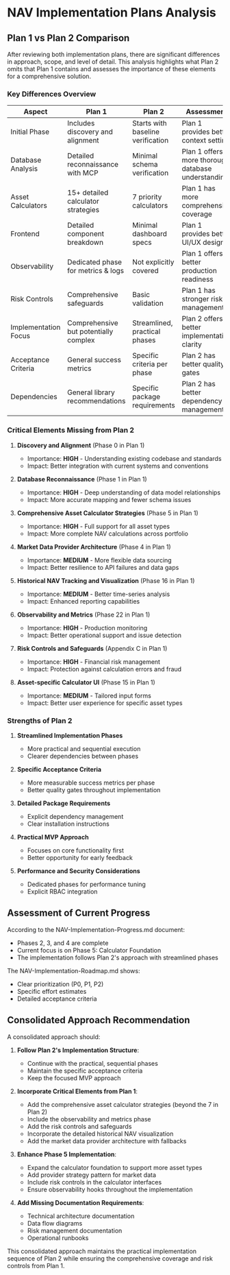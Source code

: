 # NAV Implementation Plans Analysis

## Plan 1 vs Plan 2 Comparison

After reviewing both implementation plans, there are significant differences in approach, scope, and level of detail. This analysis highlights what Plan 2 omits that Plan 1 contains and assesses the importance of these elements for a comprehensive solution.

### Key Differences Overview

| Aspect | Plan 1 | Plan 2 | Assessment |
|--------|--------|--------|------------|
| Initial Phase | Includes discovery and alignment | Starts with baseline verification | Plan 1 provides better context setting |
| Database Analysis | Detailed reconnaissance with MCP | Minimal schema verification | Plan 1 offers more thorough database understanding |
| Asset Calculators | 15+ detailed calculator strategies | 7 priority calculators | Plan 1 has more comprehensive coverage |
| Frontend | Detailed component breakdown | Minimal dashboard specs | Plan 1 provides better UI/UX design |
| Observability | Dedicated phase for metrics & logs | Not explicitly covered | Plan 1 offers better production readiness |
| Risk Controls | Comprehensive safeguards | Basic validation | Plan 1 has stronger risk management |
| Implementation Focus | Comprehensive but potentially complex | Streamlined, practical phases | Plan 2 offers better implementation clarity |
| Acceptance Criteria | General success metrics | Specific criteria per phase | Plan 2 has better quality gates |
| Dependencies | General library recommendations | Specific package requirements | Plan 2 has better dependency management |

### Critical Elements Missing from Plan 2

1. **Discovery and Alignment** (Phase 0 in Plan 1)
   - Importance: **HIGH** - Understanding existing codebase and standards
   - Impact: Better integration with current systems and conventions

2. **Database Reconnaissance** (Phase 1 in Plan 1)
   - Importance: **HIGH** - Deep understanding of data model relationships
   - Impact: More accurate mapping and fewer schema issues

3. **Comprehensive Asset Calculator Strategies** (Phase 5 in Plan 1)
   - Importance: **HIGH** - Full support for all asset types
   - Impact: More complete NAV calculations across portfolio

4. **Market Data Provider Architecture** (Phase 4 in Plan 1) 
   - Importance: **MEDIUM** - More flexible data sourcing
   - Impact: Better resilience to API failures and data gaps

5. **Historical NAV Tracking and Visualization** (Phase 16 in Plan 1)
   - Importance: **MEDIUM** - Better time-series analysis
   - Impact: Enhanced reporting capabilities

6. **Observability and Metrics** (Phase 22 in Plan 1)
   - Importance: **HIGH** - Production monitoring
   - Impact: Better operational support and issue detection

7. **Risk Controls and Safeguards** (Appendix C in Plan 1)
   - Importance: **HIGH** - Financial risk management
   - Impact: Protection against calculation errors and fraud

8. **Asset-specific Calculator UI** (Phase 15 in Plan 1)
   - Importance: **MEDIUM** - Tailored input forms
   - Impact: Better user experience for specific asset types

### Strengths of Plan 2

1. **Streamlined Implementation Phases**
   - More practical and sequential execution
   - Clearer dependencies between phases

2. **Specific Acceptance Criteria**
   - More measurable success metrics per phase
   - Better quality gates throughout implementation

3. **Detailed Package Requirements**
   - Explicit dependency management
   - Clear installation instructions

4. **Practical MVP Approach**
   - Focuses on core functionality first
   - Better opportunity for early feedback

5. **Performance and Security Considerations**
   - Dedicated phases for performance tuning
   - Explicit RBAC integration

## Assessment of Current Progress

According to the NAV-Implementation-Progress.md document:
- Phases 2, 3, and 4 are complete
- Current focus is on Phase 5: Calculator Foundation
- The implementation follows Plan 2's approach with streamlined phases

The NAV-Implementation-Roadmap.md shows:
- Clear prioritization (P0, P1, P2)
- Specific effort estimates
- Detailed acceptance criteria

## Consolidated Approach Recommendation

A consolidated approach should:

1. **Follow Plan 2's Implementation Structure**:
   - Continue with the practical, sequential phases
   - Maintain the specific acceptance criteria
   - Keep the focused MVP approach

2. **Incorporate Critical Elements from Plan 1**:
   - Add the comprehensive asset calculator strategies (beyond the 7 in Plan 2)
   - Include the observability and metrics phase
   - Add the risk controls and safeguards
   - Incorporate the detailed historical NAV visualization
   - Add the market data provider architecture with fallbacks

3. **Enhance Phase 5 Implementation**:
   - Expand the calculator foundation to support more asset types
   - Add provider strategy pattern for market data
   - Include risk controls in the calculator interfaces
   - Ensure observability hooks throughout the implementation

4. **Add Missing Documentation Requirements**:
   - Technical architecture documentation
   - Data flow diagrams
   - Risk management documentation
   - Operational runbooks

This consolidated approach maintains the practical implementation sequence of Plan 2 while ensuring the comprehensive coverage and risk controls from Plan 1.
